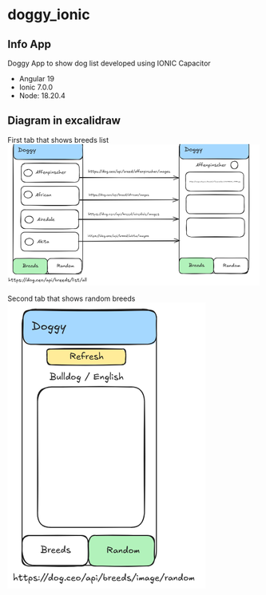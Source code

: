 # doggy_ionic

## Info App
Doggy App to show dog list developed using IONIC Capacitor
- Angular 19
- Ionic 7.0.0
- Node: 18.20.4

## Diagram in excalidraw

First tab that shows breeds list<br>
![alt text](image-1.png)

Second tab that shows random breeds<br>
![alt text](image.png)